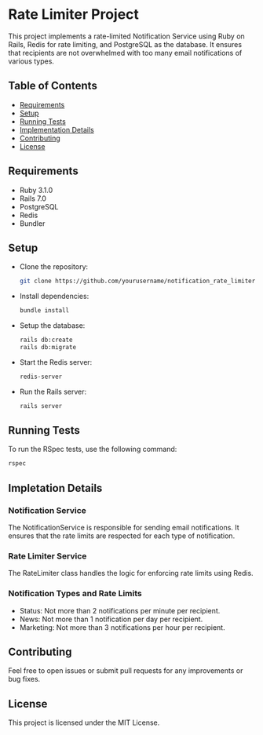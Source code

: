 # Rate Limiter Project
This project implements a rate-limited Notification Service using Ruby on Rails, Redis for rate limiting, and PostgreSQL as the database. It ensures that recipients are not overwhelmed with too many email notifications of various types.

## Table of Contents
- [Requirements](#requirements)
- [Setup](#setup)
- [Running Tests](#running-tests)
- [Implementation Details](#details)
- [Contributing](#contributing)
- [License](#license)

<a id="requirements"></a>
## Requirements

 - Ruby 3.1.0
 - Rails 7.0
 - PostgreSQL
 - Redis
 - Bundler

<a id="setup"></a>
## Setup

- Clone the repository:
  ```bash
  git clone https://github.com/yourusername/notification_rate_limiter.git
  ```
- Install dependencies:
  ```bash
  bundle install
  ```
- Setup the database:
  ```bash
  rails db:create
  rails db:migrate
  ```
- Start the Redis server:
  ```bash
  redis-server
  ```
- Run the Rails server:
  ```bash
  rails server
  ```
<a id="running-tests"></a>
## Running Tests

To run the RSpec tests, use the following command:
```bash
rspec
```
<a id="details"></a>
## Impletation Details

### Notification Service
The NotificationService is responsible for sending email notifications. It ensures that the rate limits are respected for each type of notification.

### Rate Limiter Service
The RateLimiter class handles the logic for enforcing rate limits using Redis.

### Notification Types and Rate Limits
- Status: Not more than 2 notifications per minute per recipient.
- News: Not more than 1 notification per day per recipient.
- Marketing: Not more than 3 notifications per hour per recipient.
<a id="contributing"></a>
## Contributing

Feel free to open issues or submit pull requests for any improvements or bug fixes.

<a id="license"></a>
## License

This project is licensed under the MIT License.